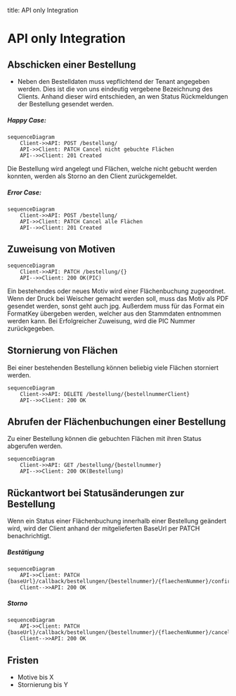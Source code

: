 title: API only Integration

# API only Integration

## Abschicken einer Bestellung

- Neben den Bestelldaten muss vepflichtend der Tenant angegeben werden. Dies ist die von uns eindeutig vergebene Bezeichnung des Clients. Anhand dieser wird entschieden, an wen Status Rückmeldungen der Bestellung gesendet werden.

##### Happy Case:

``` mermaid
sequenceDiagram
    Client->>API: POST /bestellung/
    API->>Client: PATCH Cancel nicht gebuchte Flächen
    API-->>Client: 201 Created
```

Die Bestellung wird angelegt und Flächen, welche nicht gebucht werden konnten, werden als Storno an den Client zurückgemeldet.



##### Error Case:

``` mermaid
sequenceDiagram
    Client->>API: POST /bestellung/
    API->>Client: PATCH Cancel alle Flächen
    API-->>Client: 201 Created
```

## Zuweisung von Motiven

``` mermaid
sequenceDiagram
    Client->>API: PATCH /bestellung/{}
    API-->>Client: 200 OK(PIC)
```

Ein bestehendes oder neues Motiv wird einer Flächenbuchung zugeordnet. Wenn der Druck bei Weischer gemacht werden soll, muss das Motiv als PDF gesendet werden, sonst geht auch jpg. Außerdem muss für das Format ein FormatKey übergeben werden, welcher aus den Stammdaten entnommen werden kann.
Bei Erfolgreicher Zuweisung, wird die PIC Nummer zurückgegeben.

## Stornierung von Flächen

Bei einer bestehenden Bestellung können beliebig viele Flächen storniert werden.

``` mermaid
sequenceDiagram
    Client->>API: DELETE /bestellung/{bestellnummerClient}
    API-->>Client: 200 OK
```

## Abrufen der Flächenbuchungen einer Bestellung

Zu einer Bestellung können die gebuchten Flächen mit ihren Status abgerufen werden.

``` mermaid
sequenceDiagram
    Client->>API: GET /bestellung/{bestellnummer}
    API-->>Client: 200 OK(Bestellung)
```


## Rückantwort bei Statusänderungen zur Bestellung

Wenn ein Status einer Flächenbuchung innerhalb einer Bestellung geändert wird, wird der Client anhand der mitgelieferten BaseUrl per PATCH benachrichtigt.

##### Bestätigung

``` mermaid
sequenceDiagram 
    API->>Client: PATCH {baseUrl}/callback/bestellungen/{bestellnummer}/{flaechenNummer}/confirm
    Client-->>API: 200 OK
```

##### Storno

``` mermaid
sequenceDiagram
    API->>Client: PATCH {baseUrl}/callback/bestellungen/{bestellnummer}/{flaechenNummer}/cancel
    Client-->>API: 200 OK
```

## Fristen

- Motive bis X
- Stornierung bis Y